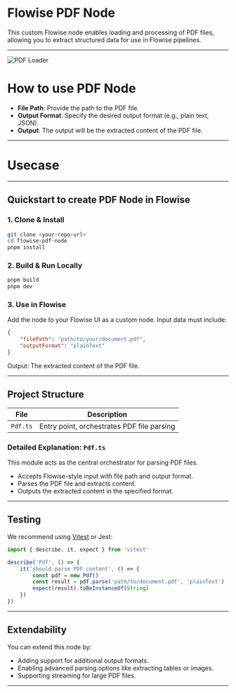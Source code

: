 # Flowise PDF Node

This custom Flowise node enables loading and processing of PDF files, allowing you to extract structured data for use in Flowise pipelines.

---

![PDF Loader](pdf.svg)

# How to use PDF Node

-   **File Path**: Provide the path to the PDF file.
-   **Output Format**: Specify the desired output format (e.g., plain text, JSON).
-   **Output**: The output will be the extracted content of the PDF file.

---

# Usecase

---

## Quickstart to create PDF Node in Flowise

### 1. Clone & Install

```bash
git clone <your-repo-url>
cd flowise-pdf-node
pnpm install
```

### 2. Build & Run Locally

```bash
pnpm build
pnpm dev
```

### 3. Use in Flowise

Add the node to your Flowise UI as a custom node. Input data must include:

```json
{
    "filePath": "path/to/your/document.pdf",
    "outputFormat": "plainText"
}
```

Output: The extracted content of the PDF file.

---

## Project Structure

| File     | Description                                |
| -------- | ------------------------------------------ |
| `Pdf.ts` | Entry point, orchestrates PDF file parsing |

### Detailed Explanation: `Pdf.ts`

This module acts as the central orchestrator for parsing PDF files.

-   Accepts Flowise-style input with file path and output format.
-   Parses the PDF file and extracts content.
-   Outputs the extracted content in the specified format.

---

## Testing

We recommend using [Vitest](https://vitest.dev/) or Jest:

```ts
import { describe, it, expect } from 'vitest'

describe('Pdf', () => {
    it('should parse PDF content', () => {
        const pdf = new Pdf()
        const result = pdf.parse('path/to/document.pdf', 'plainText')
        expect(result).toBeInstanceOf(String)
    })
})
```

---

## Extendability

You can extend this node by:

-   Adding support for additional output formats.
-   Enabling advanced parsing options like extracting tables or images.
-   Supporting streaming for large PDF files.

---

